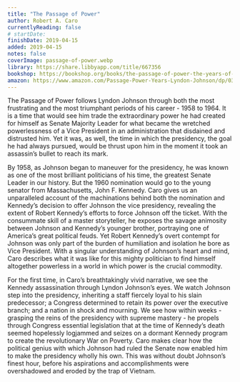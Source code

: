 ```yaml
---
title: "The Passage of Power"
author: Robert A. Caro
currentlyReading: false
# startDate:
finishDate: 2019-04-15
added: 2019-04-15
notes: false
coverImage: passage-of-power.webp
library: https://share.libbyapp.com/title/667356
bookshop: https://bookshop.org/books/the-passage-of-power-the-years-of-lyndon-johnson-9780375713255/9780375713255
amazon: https://www.amazon.com/Passage-Power-Years-Lyndon-Johnson/dp/0375713255
---
```


The Passage of Power follows Lyndon Johnson through both the most frustrating and the most triumphant periods of his career - 1958 to 1964. It is a time that would see him trade the extraordinary power he had created for himself as Senate Majority Leader for what became the wretched powerlessness of a Vice President in an administration that disdained and distrusted him. Yet it was, as well, the time in which the presidency, the goal he had always pursued, would be thrust upon him in the moment it took an assassin’s bullet to reach its mark.

By 1958, as Johnson began to maneuver for the presidency, he was known as one of the most brilliant politicians of his time, the greatest Senate Leader in our history. But the 1960 nomination would go to the young senator from Massachusetts, John F. Kennedy. Caro gives us an unparalleled account of the machinations behind both the nomination and Kennedy’s decision to offer Johnson the vice presidency, revealing the extent of Robert Kennedy’s efforts to force Johnson off the ticket. With the consummate skill of a master storyteller, he exposes the savage animosity between Johnson and Kennedy’s younger brother, portraying one of America’s great political feuds. Yet Robert Kennedy’s overt contempt for Johnson was only part of the burden of humiliation and isolation he bore as Vice President. With a singular understanding of Johnson’s heart and mind, Caro describes what it was like for this mighty politician to find himself altogether powerless in a world in which power is the crucial commodity. 

For the first time, in Caro’s breathtakingly vivid narrative, we see the Kennedy assassination through Lyndon Johnson’s eyes. We watch Johnson step into the presidency, inheriting a staff fiercely loyal to his slain predecessor; a Congress determined to retain its power over the executive branch; and a nation in shock and mourning. We see how within weeks - grasping the reins of the presidency with supreme mastery - he propels through Congress essential legislation that at the time of Kennedy’s death seemed hopelessly logjammed and seizes on a dormant Kennedy program to create the revolutionary War on Poverty. Caro makes clear how the political genius with which Johnson had ruled the Senate now enabled him to make the presidency wholly his own. This was without doubt Johnson’s finest hour, before his aspirations and accomplishments were overshadowed and eroded by the trap of Vietnam.  
